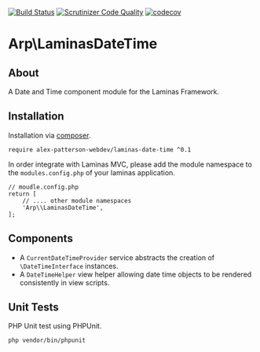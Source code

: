 [![Build Status](https://travis-ci.com/alex-patterson-webdev/laminas-date-time.svg?branch=master)](https://travis-ci.com/alex-patterson-webdev/laminas-date-time)
[![Scrutinizer Code Quality](https://scrutinizer-ci.com/g/alex-patterson-webdev/laminas-date-time/badges/quality-score.png?b=master)](https://scrutinizer-ci.com/g/alex-patterson-webdev/laminas-date-time/?branch=master)
[![codecov](https://codecov.io/gh/alex-patterson-webdev/laminas-date-time/branch/master/graph/badge.svg)](https://codecov.io/gh/alex-patterson-webdev/laminas-date-time)

# Arp\LaminasDateTime

## About

A Date and Time component module for the Laminas Framework.

## Installation

Installation via [composer](https://getcomposer.org).

    require alex-patterson-webdev/laminas-date-time ^0.1
    
In order integrate with Laminas MVC, please add the module namespace to the `modules.config.php` of your laminas application.
        
    // moudle.config.php
    return [    
        // .... other module namespaces
        'Arp\\LaminasDateTime',
    ];

## Components
  
- A `CurrentDateTimeProvider` service abstracts the creation of `\DateTimeInterface` instances.
- A `DateTimeHelper` view helper allowing date time objects to be rendered consistently in view scripts.

## Unit Tests

PHP Unit test using PHPUnit.

    php vendor/bin/phpunit
